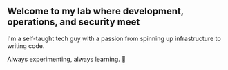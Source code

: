 ## Welcome to my lab where development, operations, and security meet 

I'm a self-taught tech guy with a passion from spinning up infrastructure to writing code.  

 
Always experimenting, always learning. 🧪
